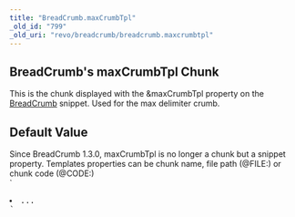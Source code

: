 ```yaml
---
title: "BreadCrumb.maxCrumbTpl"
_old_id: "799"
_old_uri: "revo/breadcrumb/breadcrumb.maxcrumbtpl"
---
```


BreadCrumb's maxCrumbTpl Chunk
------------------------------

This is the chunk displayed with the &maxCrumbTpl property on the [BreadCrumb](/extras/revo/breadcrumb "BreadCrumb") snippet. Used for the max delimiter crumb.

Default Value
-------------

<div class="info">Since BreadCrumb 1.3.0, maxCrumbTpl is no longer a chunk but a snippet property.   
 Templates properties can be chunk name, file path (@FILE:) or chunk code (@CODE:)</div> `<pre class="brush: php"><li>...</li>`